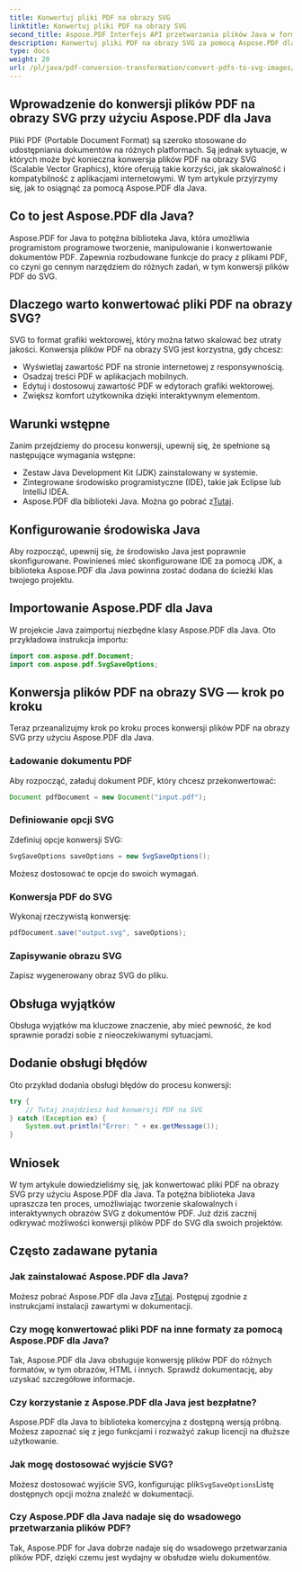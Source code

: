 ```yaml
---
title: Konwertuj pliki PDF na obrazy SVG
linktitle: Konwertuj pliki PDF na obrazy SVG
second_title: Aspose.PDF Interfejs API przetwarzania plików Java w formacie Java
description: Konwertuj pliki PDF na obrazy SVG za pomocą Aspose.PDF dla Java - Przewodnik krok po kroku dotyczący płynnej konwersji plików PDF na SVG za pomocą Aspose.PDF dla Java.
type: docs
weight: 20
url: /pl/java/pdf-conversion-transformation/convert-pdfs-to-svg-images/
---
```


## Wprowadzenie do konwersji plików PDF na obrazy SVG przy użyciu Aspose.PDF dla Java

Pliki PDF (Portable Document Format) są szeroko stosowane do udostępniania dokumentów na różnych platformach. Są jednak sytuacje, w których może być konieczna konwersja plików PDF na obrazy SVG (Scalable Vector Graphics), które oferują takie korzyści, jak skalowalność i kompatybilność z aplikacjami internetowymi. W tym artykule przyjrzymy się, jak to osiągnąć za pomocą Aspose.PDF dla Java.

## Co to jest Aspose.PDF dla Java?

Aspose.PDF for Java to potężna biblioteka Java, która umożliwia programistom programowe tworzenie, manipulowanie i konwertowanie dokumentów PDF. Zapewnia rozbudowane funkcje do pracy z plikami PDF, co czyni go cennym narzędziem do różnych zadań, w tym konwersji plików PDF do SVG.

## Dlaczego warto konwertować pliki PDF na obrazy SVG?

SVG to format grafiki wektorowej, który można łatwo skalować bez utraty jakości. Konwersja plików PDF na obrazy SVG jest korzystna, gdy chcesz:

- Wyświetlaj zawartość PDF na stronie internetowej z responsywnością.
- Osadzaj treści PDF w aplikacjach mobilnych.
- Edytuj i dostosowuj zawartość PDF w edytorach grafiki wektorowej.
- Zwiększ komfort użytkownika dzięki interaktywnym elementom.

## Warunki wstępne

Zanim przejdziemy do procesu konwersji, upewnij się, że spełnione są następujące wymagania wstępne:

- Zestaw Java Development Kit (JDK) zainstalowany w systemie.
- Zintegrowane środowisko programistyczne (IDE), takie jak Eclipse lub IntelliJ IDEA.
-  Aspose.PDF dla biblioteki Java. Można go pobrać z[Tutaj](https://releases.aspose.com/pdf/java/).

## Konfigurowanie środowiska Java

Aby rozpocząć, upewnij się, że środowisko Java jest poprawnie skonfigurowane. Powinieneś mieć skonfigurowane IDE za pomocą JDK, a biblioteka Aspose.PDF dla Java powinna zostać dodana do ścieżki klas twojego projektu.

## Importowanie Aspose.PDF dla Java

W projekcie Java zaimportuj niezbędne klasy Aspose.PDF dla Java. Oto przykładowa instrukcja importu:

```java
import com.aspose.pdf.Document;
import com.aspose.pdf.SvgSaveOptions;
```

## Konwersja plików PDF na obrazy SVG — krok po kroku

Teraz przeanalizujmy krok po kroku proces konwersji plików PDF na obrazy SVG przy użyciu Aspose.PDF dla Java.

### Ładowanie dokumentu PDF

Aby rozpocząć, załaduj dokument PDF, który chcesz przekonwertować:

```java
Document pdfDocument = new Document("input.pdf");
```

### Definiowanie opcji SVG

Zdefiniuj opcje konwersji SVG:

```java
SvgSaveOptions saveOptions = new SvgSaveOptions();
```

Możesz dostosować te opcje do swoich wymagań.

### Konwersja PDF do SVG

Wykonaj rzeczywistą konwersję:

```java
pdfDocument.save("output.svg", saveOptions);
```

### Zapisywanie obrazu SVG

Zapisz wygenerowany obraz SVG do pliku.

## Obsługa wyjątków

Obsługa wyjątków ma kluczowe znaczenie, aby mieć pewność, że kod sprawnie poradzi sobie z nieoczekiwanymi sytuacjami.

## Dodanie obsługi błędów

Oto przykład dodania obsługi błędów do procesu konwersji:

```java
try {
    // Tutaj znajdziesz kod konwersji PDF na SVG
} catch (Exception ex) {
    System.out.println("Error: " + ex.getMessage());
}
```

## Wniosek

W tym artykule dowiedzieliśmy się, jak konwertować pliki PDF na obrazy SVG przy użyciu Aspose.PDF dla Java. Ta potężna biblioteka Java upraszcza ten proces, umożliwiając tworzenie skalowalnych i interaktywnych obrazów SVG z dokumentów PDF. Już dziś zacznij odkrywać możliwości konwersji plików PDF do SVG dla swoich projektów.

## Często zadawane pytania

### Jak zainstalować Aspose.PDF dla Java?

 Możesz pobrać Aspose.PDF dla Java z[Tutaj](https://releases.aspose.com/pdf/java/). Postępuj zgodnie z instrukcjami instalacji zawartymi w dokumentacji.

### Czy mogę konwertować pliki PDF na inne formaty za pomocą Aspose.PDF dla Java?

Tak, Aspose.PDF dla Java obsługuje konwersję plików PDF do różnych formatów, w tym obrazów, HTML i innych. Sprawdź dokumentację, aby uzyskać szczegółowe informacje.

### Czy korzystanie z Aspose.PDF dla Java jest bezpłatne?

Aspose.PDF dla Java to biblioteka komercyjna z dostępną wersją próbną. Możesz zapoznać się z jego funkcjami i rozważyć zakup licencji na dłuższe użytkowanie.

### Jak mogę dostosować wyjście SVG?

 Możesz dostosować wyjście SVG, konfigurując plik`SvgSaveOptions`Listę dostępnych opcji można znaleźć w dokumentacji.

### Czy Aspose.PDF dla Java nadaje się do wsadowego przetwarzania plików PDF?

Tak, Aspose.PDF for Java dobrze nadaje się do wsadowego przetwarzania plików PDF, dzięki czemu jest wydajny w obsłudze wielu dokumentów.